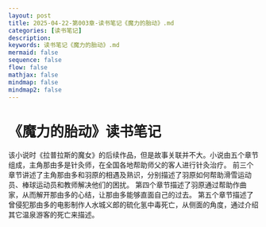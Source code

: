 ```yaml
---
layout: post
title: 2025-04-22-第003章-读书笔记《魔力的胎动》.md
categories: [读书笔记]
description: 
keywords: 读书笔记《魔力的胎动》.md
mermaid: false
sequence: false
flow: false
mathjax: false
mindmap: false
mindmap2: false
---
```

# 《魔力的胎动》读书笔记

该小说时《拉普拉斯的魔女》的后续作品，但是故事关联并不大。小说由五个章节组成，主角那由多是针灸师，在全国各地帮助师父的客人进行针灸治疗。 前三个章节讲述了主角那由多和羽原的相遇及熟识，分别描述了羽原如何帮助滑雪运动员、棒球运动员和教师解决他们的困扰。 第四个章节描述了羽原通过帮助作曲家，从而解开那由多的心结，让那由多能够直面自己的过去。 第五个章节描述了曾侵犯那由多的电影制作人水城义郎的硫化氢中毒死亡，从侧面的角度，通过介绍其它温泉游客的死亡来描述。
